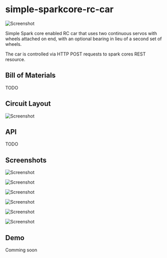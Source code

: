 # simple-sparkcore-rc-car

![Screenshot](https://github.com/kevd1337/simple-sparkcore-rc-car/blob/master/screenshot-1.jpg)

Simple Spark core enabled RC car that uses two continuous servos with wheels attached on end, with an optional bearing in lieu of a second set of wheels.

The car is controlled via HTTP POST requests to spark cores REST resource.

## Bill of Materials
TODO

## Circuit Layout

![Screenshot](https://github.com/kevd1337/simple-sparkcore-rc-car/blob/master/circuit_bb.png)

## API
TODO

## Screenshots

![Screenshot](https://github.com/kevd1337/simple-sparkcore-rc-car/blob/master/screenshot-controller.png)

![Screenshot](https://github.com/kevd1337/simple-sparkcore-rc-car/blob/master/screenshot-2.jpg)

![Screenshot](https://github.com/kevd1337/simple-sparkcore-rc-car/blob/master/screenshot-3.jpg)

![Screenshot](https://github.com/kevd1337/simple-sparkcore-rc-car/blob/master/screenshot-4.jpg)

![Screenshot](https://github.com/kevd1337/simple-sparkcore-rc-car/blob/master/screenshot-5.jpg)

![Screenshot](https://github.com/kevd1337/simple-sparkcore-rc-car/blob/master/screenshot-6.jpg)

## Demo
Comming soon
